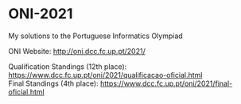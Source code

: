 # ONI-2021
My solutions to the Portuguese Informatics Olympiad

ONI Website: http://oni.dcc.fc.up.pt/2021/


Qualification Standings (12th place): https://www.dcc.fc.up.pt/oni/2021/qualificacao-oficial.html   
Final Standings (4th place): https://www.dcc.fc.up.pt/oni/2021/final-oficial.html
